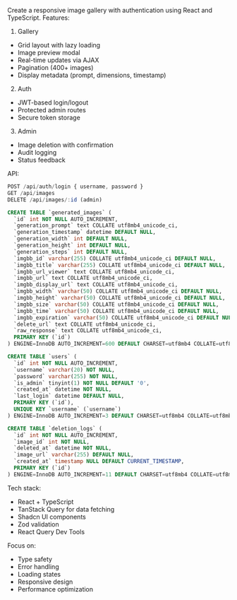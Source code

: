 Create a responsive image gallery with authentication using React and TypeScript. Features:

1. Gallery
- Grid layout with lazy loading
- Image preview modal
- Real-time updates via AJAX
- Pagination (400+ images)
- Display metadata (prompt, dimensions, timestamp)

2. Auth
- JWT-based login/logout
- Protected admin routes
- Secure token storage

3. Admin
- Image deletion with confirmation
- Audit logging
- Status feedback

API:
```ts
POST /api/auth/login { username, password }
GET /api/images
DELETE /api/images/:id (admin)
```

```sql
CREATE TABLE `generated_images` (
  `id` int NOT NULL AUTO_INCREMENT,
  `generation_prompt` text COLLATE utf8mb4_unicode_ci,
  `generation_timestamp` datetime DEFAULT NULL,
  `generation_width` int DEFAULT NULL,
  `generation_height` int DEFAULT NULL,
  `generation_steps` int DEFAULT NULL,
  `imgbb_id` varchar(255) COLLATE utf8mb4_unicode_ci DEFAULT NULL,
  `imgbb_title` varchar(255) COLLATE utf8mb4_unicode_ci DEFAULT NULL,
  `imgbb_url_viewer` text COLLATE utf8mb4_unicode_ci,
  `imgbb_url` text COLLATE utf8mb4_unicode_ci,
  `imgbb_display_url` text COLLATE utf8mb4_unicode_ci,
  `imgbb_width` varchar(50) COLLATE utf8mb4_unicode_ci DEFAULT NULL,
  `imgbb_height` varchar(50) COLLATE utf8mb4_unicode_ci DEFAULT NULL,
  `imgbb_size` varchar(50) COLLATE utf8mb4_unicode_ci DEFAULT NULL,
  `imgbb_time` varchar(50) COLLATE utf8mb4_unicode_ci DEFAULT NULL,
  `imgbb_expiration` varchar(50) COLLATE utf8mb4_unicode_ci DEFAULT NULL,
  `delete_url` text COLLATE utf8mb4_unicode_ci,
  `raw_response` text COLLATE utf8mb4_unicode_ci,
  PRIMARY KEY (`id`)
) ENGINE=InnoDB AUTO_INCREMENT=600 DEFAULT CHARSET=utf8mb4 COLLATE=utf8mb4_unicode_ci

CREATE TABLE `users` (
  `id` int NOT NULL AUTO_INCREMENT,
  `username` varchar(20) NOT NULL,
  `password` varchar(255) NOT NULL,
  `is_admin` tinyint(1) NOT NULL DEFAULT '0',
  `created_at` datetime NOT NULL,
  `last_login` datetime DEFAULT NULL,
  PRIMARY KEY (`id`),
  UNIQUE KEY `username` (`username`)
) ENGINE=InnoDB AUTO_INCREMENT=3 DEFAULT CHARSET=utf8mb4 COLLATE=utf8mb4_0900_ai_ci

CREATE TABLE `deletion_logs` (
  `id` int NOT NULL AUTO_INCREMENT,
  `image_id` int NOT NULL,
  `deleted_at` datetime NOT NULL,
  `image_url` varchar(255) DEFAULT NULL,
  `created_at` timestamp NULL DEFAULT CURRENT_TIMESTAMP,
  PRIMARY KEY (`id`)
) ENGINE=InnoDB AUTO_INCREMENT=11 DEFAULT CHARSET=utf8mb4 COLLATE=utf8mb4_0900_ai_ci
```
Tech stack:
- React + TypeScript
- TanStack Query for data fetching
- Shadcn UI components
- Zod validation
- React Query Dev Tools

Focus on:
- Type safety
- Error handling
- Loading states
- Responsive design
- Performance optimization